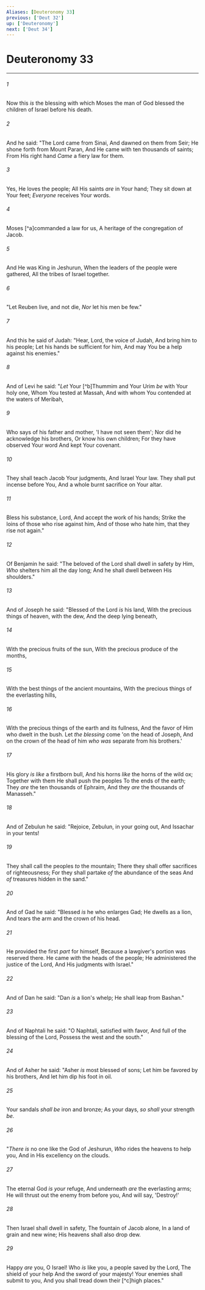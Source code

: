 ```yaml
---
Aliases: [Deuteronomy 33]
previous: ['Deut 32']
up: ['Deuteronomy']
next: ['Deut 34']
---
```

# Deuteronomy 33

***


###### 1 
Now this _is_ the blessing with which Moses the man of God blessed the children of Israel before his death. 

###### 2 
And he said: "The Lord came from Sinai, And dawned on them from Seir; He shone forth from Mount Paran, And He came with ten thousands of saints; From His right hand _Came_ a fiery law for them. 

###### 3 
Yes, He loves the people; All His saints _are_ in Your hand; They sit down at Your feet; _Everyone_ receives Your words. 

###### 4 
Moses [^a]commanded a law for us, A heritage of the congregation of Jacob. 

###### 5 
And He was King in Jeshurun, When the leaders of the people were gathered, All the tribes of Israel together. 

###### 6 
"Let Reuben live, and not die, _Nor_ let his men be few." 

###### 7 
And this he said of Judah: "Hear, Lord, the voice of Judah, And bring him to his people; Let his hands be sufficient for him, And may You be a help against his enemies." 

###### 8 
And of Levi he said: "_Let_ Your [^b]Thummim and Your Urim _be_ with Your holy one, Whom You tested at Massah, And with whom You contended at the waters of Meribah, 

###### 9 
Who says of his father and mother, 'I have not seen them'; Nor did he acknowledge his brothers, Or know his own children; For they have observed Your word And kept Your covenant. 

###### 10 
They shall teach Jacob Your judgments, And Israel Your law. They shall put incense before You, And a whole burnt sacrifice on Your altar. 

###### 11 
Bless his substance, Lord, And accept the work of his hands; Strike the loins of those who rise against him, And of those who hate him, that they rise not again." 

###### 12 
Of Benjamin he said: "The beloved of the Lord shall dwell in safety by Him, _Who_ shelters him all the day long; And he shall dwell between His shoulders." 

###### 13 
And of Joseph he said: "Blessed of the Lord _is_ his land, With the precious things of heaven, with the dew, And the deep lying beneath, 

###### 14 
With the precious fruits of the sun, With the precious produce of the months, 

###### 15 
With the best things of the ancient mountains, With the precious things of the everlasting hills, 

###### 16 
With the precious things of the earth and its fullness, And the favor of Him who dwelt in the bush. Let _the blessing_ come 'on the head of Joseph, And on the crown of the head of him _who was_ separate from his brothers.' 

###### 17 
His glory _is like_ a firstborn bull, And his horns _like_ the horns of the wild ox; Together with them He shall push the peoples To the ends of the earth; They _are_ the ten thousands of Ephraim, And they _are_ the thousands of Manasseh." 

###### 18 
And of Zebulun he said: "Rejoice, Zebulun, in your going out, And Issachar in your tents! 

###### 19 
They shall call the peoples _to_ the mountain; There they shall offer sacrifices of righteousness; For they shall partake _of_ the abundance of the seas And _of_ treasures hidden in the sand." 

###### 20 
And of Gad he said: "Blessed _is_ he who enlarges Gad; He dwells as a lion, And tears the arm and the crown of his head. 

###### 21 
He provided the first _part_ for himself, Because a lawgiver's portion was reserved there. He came _with_ the heads of the people; He administered the justice of the Lord, And His judgments with Israel." 

###### 22 
And of Dan he said: "Dan _is_ a lion's whelp; He shall leap from Bashan." 

###### 23 
And of Naphtali he said: "O Naphtali, satisfied with favor, And full of the blessing of the Lord, Possess the west and the south." 

###### 24 
And of Asher he said: "Asher _is_ most blessed of sons; Let him be favored by his brothers, And let him dip his foot in oil. 

###### 25 
Your sandals _shall be_ iron and bronze; As your days, _so shall_ your strength _be._ 

###### 26 
"_There is_ no one like the God of Jeshurun, _Who_ rides the heavens to help you, And in His excellency on the clouds. 

###### 27 
The eternal God _is your_ refuge, And underneath _are_ the everlasting arms; He will thrust out the enemy from before you, And will say, 'Destroy!' 

###### 28 
Then Israel shall dwell in safety, The fountain of Jacob alone, In a land of grain and new wine; His heavens shall also drop dew. 

###### 29 
Happy _are_ you, O Israel! Who _is_ like you, a people saved by the Lord, The shield of your help And the sword of your majesty! Your enemies shall submit to you, And you shall tread down their [^c]high places."
